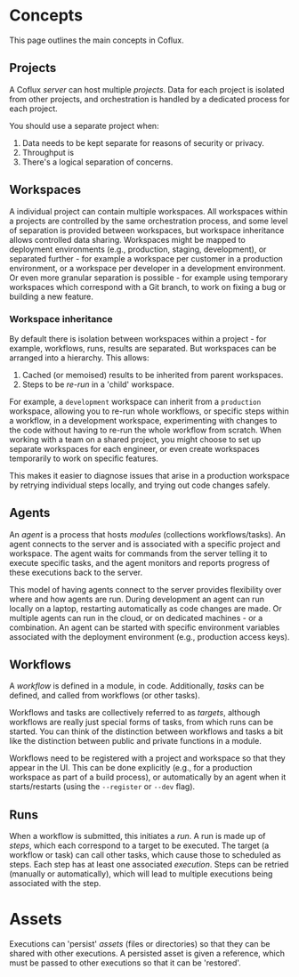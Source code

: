 # Concepts

This page outlines the main concepts in Coflux.

## Projects

A Coflux _server_ can host multiple _projects_. Data for each project is isolated from other projects, and orchestration is handled by a dedicated process for each project.

You should use a separate project when:

1. Data needs to be kept separate for reasons of security or privacy.
2. Throughput is
3. There's a logical separation of concerns.

## Workspaces

A individual project can contain multiple workspaces. All workspaces within a projects are controlled by the same orchestration process, and some level of separation is provided between workspaces, but workspace inheritance allows controlled data sharing. Workspaces might be mapped to deployment environments (e.g., production, staging, development), or separated further - for example a workspace per customer in a production environment, or a workspace per developer in a development environment. Or even more granular separation is possible - for example using temporary workspaces which correspond with a Git branch, to work on fixing a bug or building a new feature.

### Workspace inheritance

By default there is isolation between workspaces within a project - for example, workflows, runs, results are separated. But workspaces can be arranged into a hierarchy. This allows:

1. Cached (or memoised) results to be inherited from parent workspaces.
2. Steps to be _re-run_ in a 'child' workspace.

For example, a `development` workspace can inherit from a `production` workspace, allowing you to re-run whole workflows, or specific steps within a workflow, in a development workspace, experimenting with changes to the code without having to re-run the whole workflow from scratch. When working with a team on a shared project, you might choose to set up separate workspaces for each engineer, or even create workspaces temporarily to work on specific features.

This makes it easier to diagnose issues that arise in a production workspace by retrying individual steps locally, and trying out code changes safely.

## Agents

An _agent_ is a process that hosts _modules_ (collections workflows/tasks). An agent connects to the server and is associated with a specific project and workspace. The agent waits for commands from the server telling it to execute specific tasks, and the agent monitors and reports progress of these executions back to the server.

This model of having agents connect to the server provides flexibility over where and how agents are run. During development an agent can run locally on a laptop, restarting automatically as code changes are made. Or multiple agents can run in the cloud, or on dedicated machines - or a combination. An agent can be started with specific environment variables associated with the deployment environment (e.g., production access keys).

## Workflows

A _workflow_ is defined in a module, in code. Additionally, _tasks_ can be defined, and called from workflows (or other tasks).

Workflows and tasks are collectively referred to as _targets_, although workflows are really just special forms of tasks, from which runs can be started. You can think of the distinction between workflows and tasks a bit like the distinction between public and private functions in a module.

Workflows need to be registered with a project and workspace so that they appear in the UI. This can be done explicitly (e.g., for a production workspace as part of a build process), or automatically by an agent when it starts/restarts (using the `--register` or `--dev` flag).

## Runs

When a workflow is submitted, this initiates a _run_. A run is made up of _steps_, which each correspond to a target to be executed. The target (a workflow or task) can call other tasks, which cause those to scheduled as steps. Each step has at least one associated _execution_. Steps can be retried (manually or automatically), which will lead to multiple executions being associated with the step.

# Assets

Executions can 'persist' _assets_ (files or directories) so that they can be shared with other executions. A persisted asset is given a reference, which must be passed to other executions so that it can be 'restored'.
